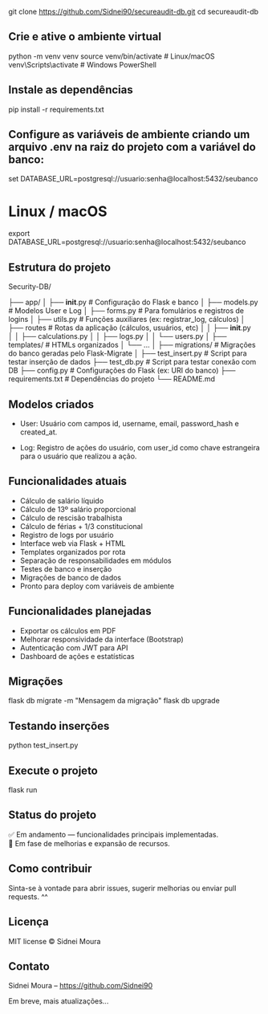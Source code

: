 git clone https://github.com/Sidnei90/secureaudit-db.git
cd secureaudit-db

## Crie e ative o ambiente virtual

python -m venv venv
source venv/bin/activate  # Linux/macOS
venv\Scripts\activate     # Windows PowerShell

## Instale as dependências

pip install -r requirements.txt

## Configure as variáveis de ambiente criando um arquivo .env na raiz do projeto com a variável do banco:

set DATABASE_URL=postgresql://usuario:senha@localhost:5432/seubanco
# Linux / macOS
export DATABASE_URL=postgresql://usuario:senha@localhost:5432/seubanco

## Estrutura do projeto

Security-DB/


├── app/
│   ├── __init__.py           # Configuração do Flask e banco
│   ├── models.py             # Modelos User e Log
│   ├── forms.py              # Para fomulários e registros de logins
│   ├── utils.py              # Funções auxiliares (ex: registrar_log, cálculos)
│   ├── routes                # Rotas da aplicação (cálculos, usuários, etc)
│   │   ├── __init__.py  
│   │   ├── calculations.py
│   │   ├── logs.py
│   │   └── users.py
│   ├── templates/            # HTMLs organizados
│   └── ...
│
├── migrations/               # Migrações do banco geradas pelo Flask-Migrate
│
├── test_insert.py            # Script para testar inserção de dados
├── test_db.py                # Script para testar conexão com DB
├── config.py                 # Configurações do Flask (ex: URI do banco)
├── requirements.txt          # Dependências do projeto
└── README.md

## Modelos criados

- User: Usuário com campos id, username, email, password_hash e created_at.

- Log: Registro de ações do usuário, com user_id como chave estrangeira para o usuário que realizou a ação.

## Funcionalidades atuais

- Cálculo de salário líquido
- Cálculo de 13º salário proporcional
- Cálculo de rescisão trabalhista
- Cálculo de férias + 1/3 constitucional
- Registro de logs por usuário
- Interface web via Flask + HTML
- Templates organizados por rota
- Separação de responsabilidades em módulos
- Testes de banco e inserção
- Migrações de banco de dados
- Pronto para deploy com variáveis de ambiente

## Funcionalidades planejadas

- Exportar os cálculos em PDF
- Melhorar responsividade da interface (Bootstrap)
- Autenticação com JWT para API
- Dashboard de ações e estatísticas

## Migrações

flask db migrate -m "Mensagem da migração"
flask db upgrade

## Testando inserções

python test_insert.py

## Execute o projeto

flask run

## Status do projeto

✅ Em andamento — funcionalidades principais implementadas.  
🔄 Em fase de melhorias e expansão de recursos.

## Como contribuir

Sinta-se à vontade para abrir issues, sugerir melhorias ou enviar pull requests. ^^

## Licença

MIT license © Sidnei Moura

## Contato

Sidnei Moura – https://github.com/Sidnei90

Em breve, mais atualizações... 
